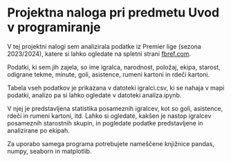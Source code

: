 # Projektna naloga pri predmetu Uvod v programiranje

V tej projektni nalogi sem analizirala podatke iz Premier lige (sezona 2023/2024), katere si lahko ogledate na spletni strani [fbref.com](https://fbref.com/en/comps/9/2023-2024/stats/2023-2024-Premier-League-Stats).<br/>

Podatki, ki sem jih zajela, so ime igralca, narodnost, položaj, ekipa, starost, odigrane tekme, minute, goli, asistence, rumeni kartoni in rdeči kartoni.

Tabela vseh podatkov je prikazana v datoteki igralci.csv, ki se nahaja v mapi podatki, analizo pa si lahko ogledate v datoteki analiza.ipynb.<br/> 

V njej je predstavljena statistika posameznih igralcev, kot so goli, asistence, rdeči in rumeni kartoni, itd. Lahko si ogledate, kakšen je nastop igralcev posameznih starostnih skupin, in pogledate podatke predstavljene in analizirane po ekipah.<br/>

Za uporabo samega programa potrebujete nameščene knjižnice pandas, numpy, seaborn in matplotlib.
